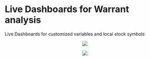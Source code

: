 # Live Dashboards for Warrant analysis
Live Dashboards for customized variables and local stock symbols 
<p align="center">
  <img src="https://raw.githubusercontent.com/lehoa1806/warrants_dashboard/master/images/dashboard.png">
</p>
<p align="center">
  <img src="https://raw.githubusercontent.com/lehoa1806/warrants_dashboard/master/images/portfolio.png">
</p>
